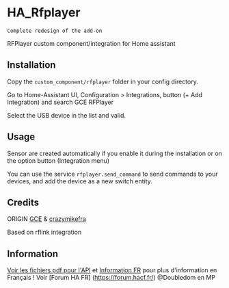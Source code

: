 # HA_Rfplayer
`Complete redesign of the add-on`

RFPlayer custom component/integration for Home assistant

## Installation

Copy the `custom_component/rfplayer` folder in your config directory.

Go to Home-Assistant UI, Configuration > Integrations, button (+ Add Integration) and search GCE RFPlayer

Select the USB device in the list and valid.

## Usage

Sensor are created automatically if you enable it during the installation or on the option button (Integration menu)

You can use the service `rfplayer.send_command` to send commands to your devices, and add the device as a new switch entity.

## Credits

ORIGIN [GCE](https://github.com/gce-electronics/HA_RFPlayer) & [crazymikefra](https://github.com/crazymikefra/HA_RFPlayer)

Based on  rflink integration

## Information

[Voir les fichiers pdf pour l'API](https://github.com/Doubledom45/HA_RFPLAYER/tree/main/Information) et [Information FR](https://github.com/Doubledom45/HA_RFPLAYER/blob/main/Information/installation.md) pour plus d'information en Français ! 
Voir [Forum HA FR] (https://forum.hacf.fr/) @Doubledom en MP
